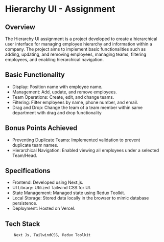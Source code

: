 # Hierarchy UI - Assignment

## Overview
The Hierarchy UI assignment is a project developed to create a hierarchical user interface for managing employee hierarchy and information within a company. The project aims to implement basic functionalities such as adding, updating, and removing employees, managing teams, filtering employees, and enabling hierarchical navigation.

## Basic Functionality
- Display: Position name with employee name.
- Management: Add, update, and remove employees.
- Team Operations: Create, edit, and change teams.
- Filtering: Filter employees by name, phone number, and email.
- Drag and Drop: Change the team of a team member within same department with drag and drop functionality

## Bonus Points Achieved
- Preventing Duplicate Teams: Implemented validation to prevent duplicate team names.
- Hierarchical Navigation: Enabled viewing all employees under a selected Team/Head.

## Specifications
- Frontend: Developed using Next.js.
- UI Library: Utilized Tailwind CSS for UI.
- State Management: Managed state using Redux Toolkit.
- Local Storage: Stored data locally in the browser to mimic database persistence.
- Deployment: Hosted on Vercel.


## Tech Stack
```
    Next Js, TailwindCSS, Redux Toolkit
```

